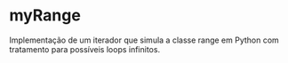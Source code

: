 # myRange
Implementação de um iterador que simula a classe range em Python com tratamento para possíveis loops infinitos.

